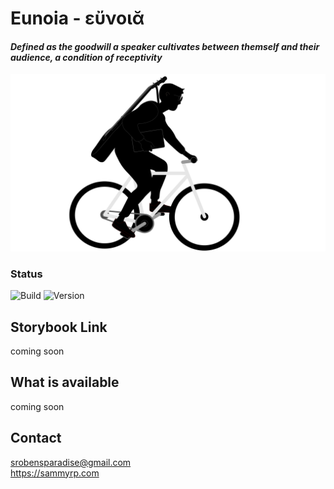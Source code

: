 # Eunoia - εὔνοιᾰ
#### <i>Defined as  the goodwill a speaker cultivates between themself and their audience, a condition of receptivity</i>

![logo](https://raw.githubusercontent.com/SammyRobensParadise/eunoia/master/public/eunoia_logo.png)

### Status
![Build](https://img.shields.io/github/workflow/status/SammyRobensParadise/eunoia/semantic-release?style=for-the-badge)
![Version](https://img.shields.io/npm/v/eunoia?style=for-the-badge)

## Storybook Link
coming soon

## What is available
coming soon

## Contact
srobensparadise@gmail.com \
https://sammyrp.com

